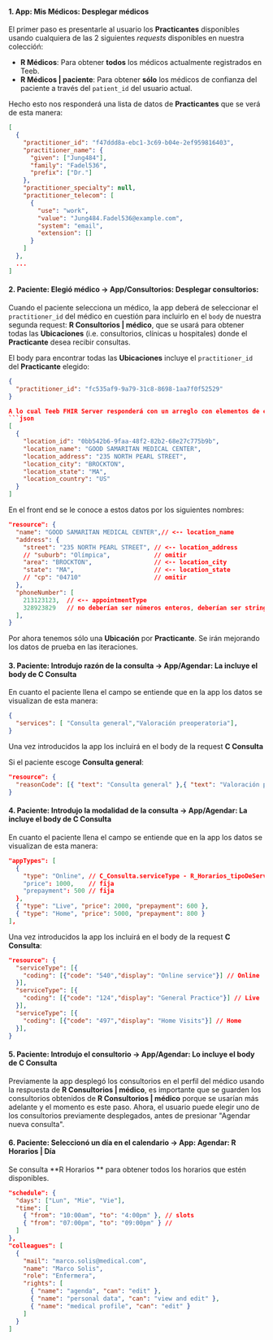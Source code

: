 #### 1. App: Mis Médicos: Desplegar médicos
El primer paso es presentarle al usuario los **Practicantes** disponibles usando cualquiera de las 2 siguientes *requests* disponibles en nuestra coleccióń:
- **R Médicos**: Para obtener **todos** los médicos actualmente registrados en Teeb.
- **R Médicos | paciente**: Para obtener **sólo** los médicos de confianza del paciente a través del `patient_id` del usuario actual.

Hecho esto nos responderá una lista de datos de **Practicantes** que se verá de esta manera:

```json
[
  {
    "practitioner_id": "f47ddd8a-ebc1-3c69-b04e-2ef959816403",
    "practitioner_name": {
      "given": ["Jung484"],
      "family": "Fadel536",
      "prefix": ["Dr."]
    },
    "practitioner_specialty": null,
    "practitioner_telecom": [
      {
        "use": "work",
        "value": "Jung484.Fadel536@example.com",
        "system": "email",
        "extension": []
      }
    ]
  },
  ...
]

```

#### 2. Paciente: Elegió médico -> App/Consultorios: Desplegar consultorios:
Cuando el paciente selecciona un médico, la app deberá de seleccionar el `practitioner_id` del médico en cuestión para incluirlo en el `body` de nuestra segunda request: **R Consultorios | médico**, que se usará para obtener todas las **Ubicaciones** (i.e. consultorios, clínicas u hospitales) donde el **Practicante** desea recibir consultas.

El body para encontrar todas las **Ubicaciones** incluye el `practitioner_id` del **Practicante** elegido:
```json
{
  "practitioner_id": "fc535af9-9a79-31c8-8698-1aa7f0f52529"
}

A lo cual Teeb FHIR Server responderá con un arreglo con elementos de esta manera:
```json
[
  {
    "location_id": "0bb542b6-9faa-48f2-82b2-68e27c775b9b",
    "location_name": "GOOD SAMARITAN MEDICAL CENTER",
    "location_address": "235 NORTH PEARL STREET",
    "location_city": "BROCKTON",
    "location_state": "MA",
    "location_country": "US"
  }
]
```
En el front end se le conoce a estos datos por los siguientes nombres:
```json
"resource": {
  "name": "GOOD SAMARITAN MEDICAL CENTER",// <-- location_name
  "address": {
    "street": "235 NORTH PEARL STREET", // <-- location_address
    // "suburb": "Olímpica",            // omitir
    "area": "BROCKTON",                 // <-- location_city
    "state": "MA",                      // <-- location_state
    // "cp": "04710"                    // omitir
  },
  "phoneNumber": [
    213123123,  // <-- appointmentType
    328923829   // no deberían ser números enteros, deberían ser strings
  ],
}
```
Por ahora tenemos sólo una **Ubicación** por **Practicante**. Se irán mejorando los datos de prueba en las iteraciones.

#### 3. Paciente: Introdujo razón de la consulta -> App/Agendar: La incluye el body de C Consulta
En cuanto el paciente llena el campo se entiende que en la app los datos se visualizan de esta manera:
```json
{
  "services": [ "Consulta general","Valoración preoperatoria"],
}
```
Una vez introducidos la app los incluirá en el body de la request **C Consulta**

Si el paciente escoge **Consulta general**:
```json
"resource": {
  "reasonCode": [{ "text": "Consulta general" },{ "text": "Valoración preoperatoria" }]
}
```

#### 4. Paciente: Introdujo la modalidad de la consulta -> App/Agendar: La incluye el body de C Consulta
En cuanto el paciente llena el campo se entiende que en la app los datos se visualizan de esta manera:
```json
"appTypes": [
  {
    "type": "Online", // C_Consulta.serviceType - R_Horarios_tipoDeServicio { serviceType_code }
    "price": 1000,    // fija
    "prepayment": 500 // fija
  },
  { "type": "Live", "price": 2000, "prepayment": 600 },
  { "type": "Home", "price": 5000, "prepayment": 800 }
],
```
Una vez introducidos la app los incluirá en el body de la request **C Consulta**:
```json
"resource": {
  "serviceType": [{
    "coding": [{"code": "540","display": "Online service"}] // Online
  }],
  "serviceType": [{
    "coding": [{"code": "124","display": "General Practice"}] // Live
  }],
  "serviceType": [{
    "coding": [{"code": "497","display": "Home Visits"}] // Home
  }],
}
```

#### 5. Paciente: Introdujo el consultorio -> App/Agendar: Lo incluye el body de C Consulta
Previamente la app desplegó los consultorios en el perfil del médico usando la respuesta de **R Consultorios | médico**, es importante que se guarden los consultorios obtenidos de **R Consultorios | médico** porque se usarían más adelante y el momento es este paso. Ahora, el usuario puede elegir uno de los consultorios previamente desplegados, antes de presionar "Agendar nueva consulta".


#### 6. Paciente: Seleccionó un día en el calendario -> App: Agendar: R Horarios | Día
Se consulta **R Horarios ** para obtener todos los horarios que estén disponibles.

```json
"schedule": {
  "days": ["Lun", "Mie", "Vie"],
  "time": [
    { "from": "10:00am", "to": "4:00pm" }, // slots
    { "from": "07:00pm", "to": "09:00pm" } //
  ]
},
"colleagues": [
  {
    "mail": "marco.solis@medical.com",
    "name": "Marco Solis",
    "role": "Enfermera",
    "rights": [
      { "name": "agenda", "can": "edit" },
      { "name": "personal data", "can": "view and edit" },
      { "name": "medical profile", "can": "edit" }
    ]
  }
]
```